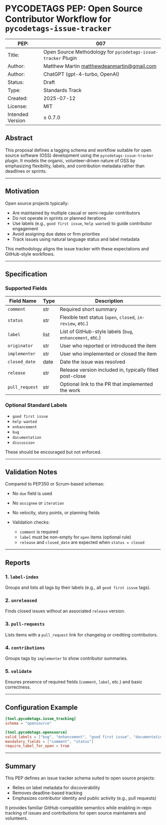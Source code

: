 # PYCODETAGS PEP: Open Source Contributor Workflow for `pycodetags-issue-tracker`

| PEP:             | 007                                                                               |
|------------------|-----------------------------------------------------------------------------------|
| Title:           | Open Source Methodology for `pycodetags-issue-tracker` Plugin                     |
| Author:          | Matthew Martin [matthewdeanmartin@gmail.com](mailto\:matthewdeanmartin@gmail.com) |
| Author:          | ChatGPT (gpt-4-turbo, OpenAI)                                                     |
| Status:          | Draft                                                                             |
| Type:            | Standards Track                                                                   |
| Created:         | 2025-07-12                                                                        |
| License:         | MIT                                                                               |
| Intended Version | ≥ 0.7.0                                                                           |



## Abstract

This proposal defines a tagging schema and workflow suitable for open source software (OSS) development using the `pycodetags-issue-tracker` plugin. It models the organic, volunteer-driven nature of OSS by emphasizing flexibility, labels, and contribution metadata rather than deadlines or sprints.

---

## Motivation

Open source projects typically:

* Are maintained by multiple casual or semi-regular contributors
* Do not operate in sprints or planned iterations
* Use labels (e.g., `good first issue`, `help wanted`) to guide contributor engagement
* Avoid assigning due dates or firm priorities
* Track issues using natural language status and label metadata

This methodology aligns the issue tracker with these expectations and GitHub-style workflows.

---

## Specification

### Supported Fields

| Field Name     | Type | Description                                                |
| -------------- | ---- | ---------------------------------------------------------- |
| `comment`      | str  | Required short summary                                     |
| `status`       | str  | Flexible text status (`open`, `closed`, `in-review`, etc.) |
| `label`        | list | List of GitHub-style labels (`bug`, `enhancement`, etc.)   |
| `originator`   | str  | User who reported or introduced the item                   |
| `implementer`  | str  | User who implemented or closed the item                    |
| `closed_date`  | date | Date the issue was resolved                                |
| `release`      | str  | Release version included in, typically filled post-close   |
| `pull_request` | str  | Optional link to the PR that implemented the work          |

### Optional Standard Labels

* `good first issue`
* `help wanted`
* `enhancement`
* `bug`
* `documentation`
* `discussion`

These should be encouraged but not enforced.

---

## Validation Notes

Compared to PEP350 or Scrum-based schemas:

* No `due` field is used
* No `assignee` or `iteration`
* No velocity, story points, or planning fields
* Validation checks:

  * `comment` is required
  * `label` must be non-empty for `open` items (optional rule)
  * `release` and `closed_date` are expected when `status = closed`

---

## Reports

### 1. `label-index`

Groups and lists all tags by their labels (e.g., all `good first issue` tags).

### 2. `unreleased`

Finds closed issues without an associated `release` version.

### 3. `pull-requests`

Lists items with a `pull_request` link for changelog or crediting contributors.

### 4. `contributions`

Groups tags by `implementer` to show contributor summaries.

### 5. `validate`

Ensures presence of required fields (`comment`, `label`, etc.) and basic correctness.

---

## Configuration Example

```toml
[tool.pycodetags.issue_tracking]
schema = "opensource"

[tool.pycodetags.opensource]
valid_labels = ["bug", "enhancement", "good first issue", "documentation"]
mandatory_fields = ["comment", "status"]
require_label_for_open = true
```

---

## Summary

This PEP defines an issue tracker schema suited to open source projects:

* Relies on label metadata for discoverability
* Removes deadline-based tracking
* Emphasizes contributor identity and public activity (e.g., pull requests)

It provides familiar GitHub-compatible semantics while enabling in-repo tracking of issues and contributions for open source maintainers and volunteers.

